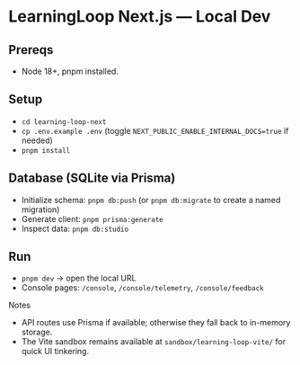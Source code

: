 # LearningLoop Next.js — Local Dev

## Prereqs
- Node 18+, pnpm installed.

## Setup
- `cd learning-loop-next`
- `cp .env.example .env` (toggle `NEXT_PUBLIC_ENABLE_INTERNAL_DOCS=true` if needed)
- `pnpm install`

## Database (SQLite via Prisma)
- Initialize schema: `pnpm db:push` (or `pnpm db:migrate` to create a named migration)
- Generate client: `pnpm prisma:generate`
- Inspect data: `pnpm db:studio`

## Run
- `pnpm dev` → open the local URL
- Console pages: `/console`, `/console/telemetry`, `/console/feedback`

Notes
- API routes use Prisma if available; otherwise they fall back to in-memory storage.
- The Vite sandbox remains available at `sandbox/learning-loop-vite/` for quick UI tinkering.
